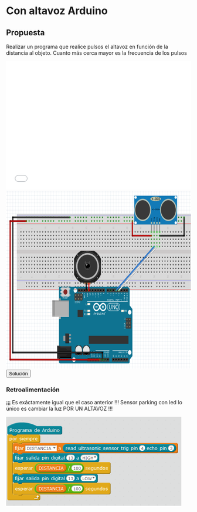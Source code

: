 
# Con altavoz Arduino

## Propuesta

Realizar un programa que realice pulsos el altavoz en función de la distancia al objeto. Cuanto más cerca mayor es la frecuencia de los pulsos

<iframe width="100%" height="350" src="//www.youtube.com/embed/6Ww-2lFD27M" frameborder="0"></iframe>

<img src="img/ultrasonidos-altavoz.png" height="483" />

<script type="text/javascript">var feedback6_93text = "Solución";</script><input type="button" name="toggle-feedback-6_93" value="Solución" class="feedbackbutton" onclick="$exe.toggleFeedback(this,false);return false" />

### Retroalimentación

¡¡¡ Es exáctamente igual que el caso anterior !!! Sensor parking con led lo único es cambiar la luz POR UN ALTAVOZ !!!

<img src="img/sensor-parking-led.png" height="242" />




